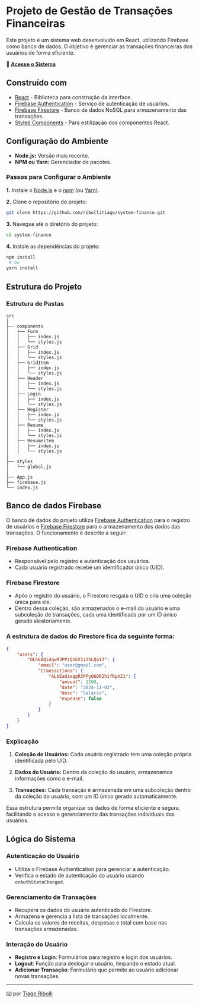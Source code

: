 # Projeto de Gestão de Transações Financeiras

Este projeto é um sistema web desenvolvido em React, utilizando Firebase como banco de dados. O objetivo é gerenciar as transações financeiras dos usuários de forma eficiente.

**🔗 [Acesse o Sistema](https://systemfinance.netlify.app/)**

## Construído com

* [React](https://react.dev/) - Biblioteca para construção da interface.
* [Firebase Authentication](https://firebase.google.com/docs/auth) - Serviço de autenticação de usuários.
* [Firebase Firestore](https://firebase.google.com/docs/firestore) - Banco de dados NoSQL para armazenamento das transações.
* [Styled Components](https://styled-components.com/) - Para estilização dos componentes React.

## Configuração do Ambiente

* **Node.js:** Versão mais recente.
* **NPM ou Yarn:** Gerenciador de pacotes.

### Passos para Configurar o Ambiente

**1.** Instale o [Node.js](https://nodejs.org/) e o [npm](https://www.npmjs.com/get-npm) (ou [Yarn](https://yarnpkg.com/)).

**2.** Clone o repositório do projeto:
   ```sh
   git clone https://github.com/ribollitiago/system-finance.git
   ```
**3.** Navegue até o diretório do projeto:
   ```sh
   cd system-finance
   ```
**4.** Instale as dependências do projeto:
   ```sh
   npm install
    # ou
   yarn install
   ```

## Estrutura do Projeto
### Estrutura de Pastas

```
src
│
├── components
│   ├── Form
│   │   ├── index.js
│   │   └── styles.js
│   ├── Grid
│   │   ├── index.js
│   │   └── styles.js
│   ├── GridItem
│   │   ├── index.js
│   │   └── styles.js
│   ├── Header
│   │   ├── index.js
│   │   └── styles.js
│   ├── Login
│   │   ├── index.js
│   │   └── styles.js
│   ├── Register
│   │   ├── index.js
│   │   └── styles.js
│   ├── Resume
│   │   ├── index.js
│   │   └── styles.js
│   ├── Resumeitem
│   │   ├── index.js
│   │   └── styles.js
│
├── styles
│   └── global.js
│
├── App.js
├── firebase.js
└── index.js
```
   
## Banco de dados Firebase

O banco de dados do projeto utiliza [Firebase Authentication](https://firebase.google.com/docs/auth) para o registro de usuários e [Firebase Firestore](https://firebase.google.com/docs/firestore) para o armazenamento dos dados das transações. O funcionamento é descrito a seguir:

### Firebase Authentication

* Responsável pelo registro e autenticação dos usuários.
* Cada usuário registrado recebe um identificador único (UID).

### Firebase Firestore

* Após o registro do usuário, o Firestore resgata o UID e cria uma coleção única para ele.
* Dentro dessa coleção, são armazenados o e-mail do usuário e uma subcoleção de transações, cada uma identificada por um ID único gerado aleatoriamente.

### A estrutura de dados do Firestore fica da seguinte forma:

```json
{
    "users": {
        "OLhEAQidqwR3PPzQ5EX1i2SLQa13": {
            "email": "user@gmail.com",
            "transactions": {
                "ALbEaQieqpR3PPyQ6DR2h1fRpX21": {
                    "amount": 1200,
                    "date": "2024-11-02",
                    "desc": "Salário",
                    "expense": false
                }
            }
        }
    }
}
```

### Explicação

1. **Coleção de Usuários:** Cada usuário registrado tem uma coleção própria identificada pelo UID.

2. **Dados do Usuário:** Dentro da coleção do usuário, armazenamos informações como o e-mail.

3. **Transações:** Cada transação é armazenada em uma subcoleção dentro da coleção do usuário, com um ID único gerado automaticamente.

Essa estrutura permite organizar os dados de forma eficiente e segura, facilitando o acesso e gerenciamento das transações individuais dos usuários.

## Lógica do Sistema

### Autenticação do Usuário
* Utiliza o Firebase Authentication para gerenciar a autenticação.
* Verifica o estado de autenticação do usuário usando `onAuthStateChanged`.

### Gerenciamento de Transações
* Recupera os dados do usuário autenticado do Firestore.
* Armazena e gerencia a lista de transações localmente.
* Calcula os valores de receitas, despesas e total com base nas transações armazenadas.

### Interação do Usuário
* **Registro e Login**: Formulários para registro e login dos usuários.
* **Logout**: Função para deslogar o usuário, limpando o estado atual.
* **Adicionar Transação**: Formulário que permite ao usuário adicionar novas transações.

---
⌨️ por [Tiago Ribolli](https://gist.github.com/ribollitiago)

